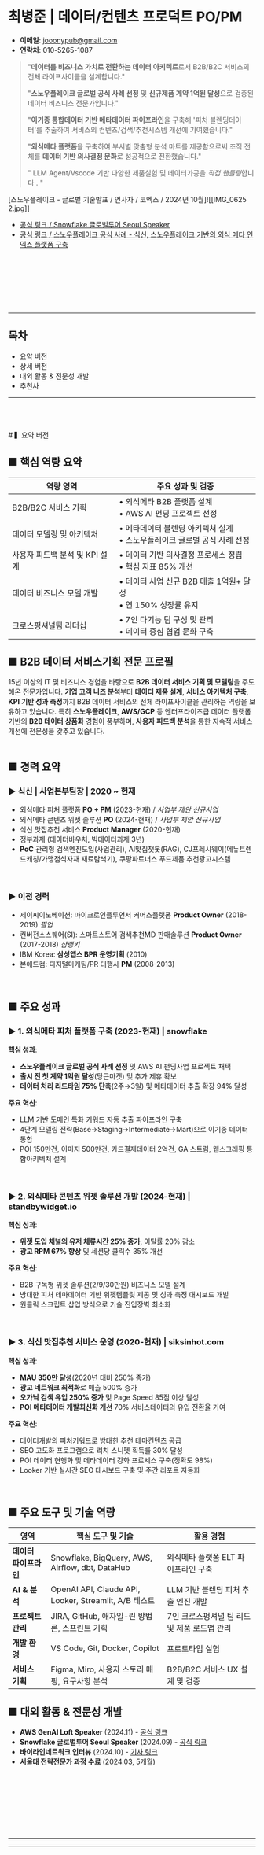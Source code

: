 # 최병준 | 데이터/컨텐츠 프로덕트 PO/PM  

* **이메일**: jooonypub@gmail.com
* **연락처**: 010-5265-1087

> "**데이터를 비즈니스 가치로 전환하는 데이터 아키텍트**로서 B2B/B2C 서비스의 전체 라이프사이클을 설계합니다."
> 
> "**스노우플레이크 글로벌 공식 사례 선정** 및 **신규제품 계약 1억원 달성**으로 검증된 데이터 비즈니스 전문가입니다."
> 
> "**이기종 통합데이터 기반 메타데이터 파이프라인**을 구축해 '피처 블렌딩데이터'를 추출하여 서비스의 컨텐츠/검색/추천시스템 개선에 기여했습니다."
> 
> "**외식메타 플랫폼**을 구축하여 부서별 맞춤형 분석 마트를 제공함으로써 조직 전체를 **데이터 기반 의사결정 문화**로 성공적으로 전환했습니다."
> 
> " LLM Agent/Vscode 기반 다양한 제품실험 및 데이터가공을 *직접 핸들링*합니다 . "


[스노우플레이크 - 글로벌 기술발표 / 연사자 / 코엑스 / 2024년 10월]![[IMG_0625 2.jpg]]

* [공식 링크 / Snowflake 글로벌투어 Seoul Speaker](https://www.snowflake.com/snowflake-world-tour-seoul-agenda/?lang=ko)
* [공식 링크 / 스노우플레이크 공식 사례 - 식신, 스노우플레이크 기반의 외식 메타 인덱스 플랫폼 구축](https://www.snowflake.com/ko/resources/ebook/establishment-of-food-service-meta-index-platform-based-on-sikshin-and-snowflake/)

<br>
<br>
<br>
<br>
<br>
<br>

---

## 목차

- 요약 버전
- 상세 버전
- 대외 활동 & 전문성 개발
- 추천사

---

<br>
<br>
<br>
# ▍요약 버전 

## ■ 핵심 역량 요약

| 역량 영역               | 주요 성과 및 검증                                    |
| ------------------- | --------------------------------------------- |
| B2B/B2C 서비스 기획      | • 외식메타 B2B 플랫폼 설계<br>• AWS AI 펀딩 프로젝트 선정      |
| 데이터 모델링 및 아키텍처      | • 메타데이터 블렌딩 아키텍처 설계<br>• 스노우플레이크 글로벌 공식 사례 선정 |
| 사용자 피드백 분석 및 KPI 설계 | • 데이터 기반 의사결정 프로세스 정립<br>• 핵심 지표 85% 개선       |
| 데이터 비즈니스 모델 개발      | • 데이터 사업 신규 B2B 매출 1억원+ 달성<br>• 연 150% 성장률 유지 |
| 크로스펑셔널팀 리더십         | • 7인 다기능 팀 구성 및 관리<br>• 데이터 중심 협업 문화 구축       |

## ■ B2B 데이터 서비스기획 전문 프로필

15년 이상의 IT 및 비즈니스 경험을 바탕으로 **B2B 데이터 서비스 기획 및 모델링**을 주도해온 전문가입니다. **기업 고객 니즈 분석**부터 **데이터 제품 설계**, **서비스 아키텍처 구축**, **KPI 기반 성과 측정**까지 B2B 데이터 서비스의 전체 라이프사이클을 관리하는 역량을 보유하고 있습니다. 특히 **스노우플레이크**, **AWS/GCP** 등 엔터프라이즈급 데이터 플랫폼 기반의 **B2B 데이터 상품화** 경험이 풍부하며, **사용자 피드백 분석**을 통한 지속적 서비스 개선에 전문성을 갖추고 있습니다.
<br> 
<br>
## ■ 경력 요약

### ► 식신 | 사업본부팀장 | 2020 ~ 현재

- 외식메타 피처 플랫폼 **PO + PM** (2023-현재) / *사업부 제안 신규사업*
- 외식메타 콘텐츠 위젯 솔루션 **PO** (2024-현재) / *사업부 제안 신규사업*
- 식신 맛집추천 서비스 **Product Manager** (2020-현재)
- 정부과제 (데이터바우처, 빅데이터과제 3년)
- **PoC** 관리형 검색엔진도입(사업관리), AI맛집챗봇(RAG), CJ프레시웨이(메뉴트렌드캐칭/가맹점식자재 재료탐색기), 쿠팡파트너스 푸드제품 추천광고시스템
<br>

### ► 이전 경력

- 제이씨이노베이션: 마이크로인플루언서 커머스플랫폼 **Product Owner** (2018-2019) *쩔업*
- 컨버전스스퀘어(SI): 스마트스토어 검색추천MD 판매솔루션 **Product Owner** (2017-2018) *샵랭키*
- IBM Korea: **삼성앱스 BPR 운영기획** (2010)
- 본애드컴: 디지털마케팅/PR 대행사 **PM** (2008-2013)
<br> 

## ■ 주요 성과

### ► 1. 외식메타 피처 플랫폼 구축 (2023-현재) | snowflake

**핵심 성과**:

- **스노우플레이크 글로벌 공식 사례 선정** 및 AWS AI 펀딩사업 프로젝트 채택
- **출시 전 첫 계약 1억원 달성**(당근마켓) 및 추가 제휴 확보
- **데이터 처리 리드타임 75% 단축**(2주→3일) 및 메타데이터 추출 확장 94% 달성

**주요 혁신**:

- LLM 기반 도메인 특화 키워드 자동 추출 파이프라인 구축
- 4단계 모델링 전략(Base→Staging→Intermediate→Mart)으로 이기종 데이터 통합
- POI 150만건, 이미지 500만건, 카드결제데이터 2억건, GA 스트림, 웹스크래핑  통합아키텍처 설계
<br> 

### ► 2. 외식메타 콘텐츠 위젯 솔루션 개발 (2024-현재) | standbywidget.io

**핵심 성과**:

- **위젯 도입 채널의 유저 체류시간 25% 증가**, 이탈률 20% 감소
- **광고 RPM 67% 향상** 및 세션당 클릭수 35% 개선

**주요 혁신**:

- B2B 구독형 위젯 솔루션(2/9/30만원) 비즈니스 모델 설계
- 방대한 피처 테마데이터 기반 위젯템플릿 제공 및 성과 측정 대시보드 개발
- 원클릭 스크립트 삽입 방식으로 기술 진입장벽 최소화
<br> 

### ► 3. 식신 맛집추천 서비스 운영 (2020-현재) | siksinhot.com

**핵심 성과**:

- **MAU 350만 달성**(2020년 대비 250% 증가)
- **광고 네트워크 최적화**로 매출 500% 증가
- **오가닉 검색 유입 250% 증가** 및 Page Speed 85점 이상 달성
- **POI 메타데이터 개발최신화 개선** 70% 서비스데이터의 유입 전환율 기여

**주요 혁신**:

- 데이터개발의 피처키워드로 방대한 추천 테마컨텐츠 공급
- SEO 고도화 프로그램으로 리치 스니펫 획득률 30% 달성
- POI 데이터 현행화 및 메타데이터 강화 프로세스 구축(정확도 98%)
- Looker 기반 실시간 SEO 대시보드 구축 및 주간 리포트 자동화
<br> 

## ■ 주요 도구 및 기술 역량

| 영역                        | 핵심 도구 및 기술                                     | 활용 경험                                    |
| --------------------------- | ----------------------------------------------------- | -------------------------------------------- |
| **데이터 파이프라인** | Snowflake, BigQuery, AWS, Airflow, dbt, DataHub       | 외식메타 플랫폼 ELT 파이프라인 구축          |
| **AI & 분석**         | OpenAI API, Claude API, Looker, Streamlit, A/B 테스트 | LLM 기반 블렌딩 피처 추출 엔진 개발          |
| **프로젝트 관리**     | JIRA, GitHub, 애자일-린 방법론, 스프린트 기획         | 7인 크로스펑셔널 팀 리드 및 제품 로드맵 관리 |
| **개발 환경**         | VS Code, Git, Docker, Copilot                         | 프로토타입 실험                              |
| **서비스 기획**       | Figma, Miro, 사용자 스토리 매핑, 요구사항 분석        | B2B/B2C 서비스 UX 설계 및 검증               |

## ■ 대외 활동 & 전문성 개발

- **AWS GenAI Loft Speaker** (2024.11) - [공식 링크](https://aws.amazon.com/startups/lp/aws-gen-ai-loft-seoul?lang=ko)
- **Snowflake 글로벌투어 Seoul Speaker** (2024.09) - [공식 링크](https://www.snowflake.com/snowflake-world-tour-seoul-agenda/?lang=ko)
- **바이라인네트워크 인터뷰** (2024.10) - [기사 링크](https://byline.network/2024/09/09-120/)
- **서울대 전략전문가 과정 수료** (2024.03, 5개월)

<br> 
<br> 
<br> 
<br>
<br>
<br>

<br>


---
---
<br> 
<br> 
<br>

<br>
<br>
<br>
<br>
<br>

<br>
<br>

# ▍상세 내용

## ■ 핵심 역량 및 성과

### ► 1. 메타데이터 파이프라인 모델링

#### 외식메타 피처 플랫폼 구축운영 (2023-현재)

**도전 과제**:

- 외식 산업의 분산된 이기종 데이터 소스를 통합하여 도메인 인사이트 도출
- 리소스 제약 환경에서 확장 가능한 데이터 플랫폼 구축 필요
- 도메인 특화 메타데이터를 추출하여 고객사별 맞춤형 인사이트 제공

**주도적 역할**:

- **프로젝트 리더십**: PO+PM으로서 아키텍처 설계부터 상용화까지 전체 프로젝트 주도
- **전략 수립**: Snowflake 도입 및 4단계 모델링 전략(B2B 고객 요구사항 분석 기반 개념적/논리적 모델링 포함) 설계로 개발 효율성 60% 향상
- **팀 리드**: 7명 규모의 크로스펑셔널 팀 구성 및 애자일 개발 프로세스 설계

**핵심 솔루션**:

- **META-Pipeline Solution 아키텍처 직접 설계**

  - **수집통합**: POI 150만건, IMG 500만건, 리뷰데이터, 서비스데이터, 외부제휴데이터
  - **처리**: ETL/ELT 파이프라인 최적화 - dbt 모델링, Airflow 워크플로우
  - **맥락적 분류/추출 엔진**: LLM 기반 도메인 특화 키워드 자동 식별
  - **이기종 블렌딩**: 이질적 데이터 소스의 통합으로 외식 인사이트 구현
- **기술적 도전과 혁신적 접근**:

  - **이기종 데이터 통합**: 4단계 모델링 전략으로 데이터 처리 리드타임 75% 단축
  - **리소스 제약 환경**: 린 방법론과 MVP 접근법으로 40% 적은 리소스로 목표 구현
  - **AI 모델 적용**: LLM 기반 프롬프트 엔지니어링으로 메타데이터 추출 정확도 94% 달성

**비즈니스 성과**:

- **산업 인정**: AWS AI 펀딩사업 프로젝트 선정 및 스노우플레이크 글로벌 공식 사례 선정
- **수익 창출**: 출시 전 첫 계약 1억원 달성(당근마켓) 및 추가 제휴 확보
- **조직 혁신**: 서비스사업부를 데이터 비즈니스 중심 조직으로 성공적 전환
<br> 

#### ► 데이터플랫폼(데이터클라우드) 아키텍처 플로우
![[스크린샷 2025-06-10 오후 4.49.34.png]]
*스노우플레이크 기반 엔터프라이즈 ELT 데이터 아키텍처 - 수집부터 분석까지 통합 데이터 플랫폼*
<br> 

### ► 2. 제품 기획

---

#### 외식메타 콘텐츠 위젯 솔루션 개발 (2024-현재) - [Standbywidget.io](https://www.standbywidget.io)

**도전 과제**:

- 외식메타 플랫폼의 피처기반 메타데이터를 수익모델로 전환 필요
- 고객사의 사용자 인게이지먼트와 체류시간 개선을 위한 솔루션 요구
- 구독 모델 기반의 안정적 수익원 구축 필요

**주도적 역할**:

- **제품 기획 리더십**: PO로서 B2B 콘텐츠 위젯 솔루션 모델링 및 **클라우드 기반 SaaS 제품 기획** 주도
- **비즈니스 모델링**: 구독형 서비스(2/9/30만원) 및 Add-on API 구독 모델 설계

**핵심 솔루션**:

- **맞춤형 위젯 솔루션 설계** (**확장 가능한 B2B 클라우드 서비스 모델**):
  - 위젯 템플릿 유형: 랭킹형, 트렌드형, 지도형 등 다양한 템플릿 제공
  - 설치 프로세스 최적화: 원클릭 스크립트 삽입으로 기술장벽 최소화
  - 관리자 인터페이스: 디자인/컬러/콘텐츠 커스터마이징 기능
  
- **성과 측정 체계**:
  - 실시간 성과 대시보드: 전환율, 체류시간, 클릭률 분석
  - A/B 테스트 프레임워크: 콘텐츠 최적화를 위한 실험 환경
  - ROI 자동 계산 모델: 위젯 적용 매출 기여도 측정

**비즈니스 성과**:
- **시장 검증**: MAU 300만 규모 플랫폼에서 프로토타입 테스트로 효과 입증
- **사용자 인게이지먼트**: 체류시간 25% 증가, 이탈률 20% 감소
- **콘텐츠 효율성**: 광고 RPM 67% 향상, 세션당 클릭수 35% 개선
<br> 

### ■ 최종사용자 위젯 인식 및 탐색 여정

![[스크린샷 2025-06-10 오후 4.48.38.png]]
<br> 

### ■ 고객사 사용 흐름도

```mermaid
graph TD
    %% 고객사 사용자 경험 흐름
    subgraph 고객사경험["👨‍💼 고객사 사용 흐름"]
        C1["1️⃣ 위젯 회원가입<br>(Standbywidget.io)"]
        C2["2️⃣ 구독 플랜 선택<br>(Basic/Pro/Enterprise)"]
        C3["3️⃣ 위젯 유형 선택<br>(랭킹/트렌드/지도)"]
        C4["4️⃣ 위젯 맞춤 설정<br>(디자인/컬러/콘텐츠)"]
        C5["5️⃣ 위젯 코드 생성"]
        C6["6️⃣ 자사 웹사이트에<br>스크립트 삽입"]
        C7["7️⃣ 성과 대시보드 확인<br>및 A/B 테스트"]
      
        C1 --> C2 --> C3 --> C4 --> C5 --> C6 --> C7
        C7 -.피드백 루프.-> C4
    end
  
    %% 인터페이스 요소
    UI1["위젯 관리자<br>대시보드"]
    UI2["위젯 설정<br>인터페이스"]
    UI3["고객사 웹사이트<br>적용 예시"]
  
    C4 -.-> UI2
    C7 -.-> UI1
    C6 -.-> UI3
  
    %% 스타일 정의
    classDef client fill:#e8eaf6,stroke:#3949ab,stroke-width:2px,color:#3949ab,font-weight:bold
    classDef ui fill:#fff8e1,stroke:#ff6f00,stroke-width:2px,color:#ff6f00,font-weight:bold,stroke-dasharray: 5 5
  
    %% 스타일 적용
    class 고객사경험,C1,C2,C3,C4,C5,C6,C7 client
    class UI1,UI2,UI3 ui
```




*외식메타 프레임워크 기반 스탠바이위젯 솔루션*

![[스크린샷 2025-06-10 오후 4.44.57.png]]
![[스크린샷 2025-06-10 오후 4.43.27.png]]<br> 
<br>

#### 외식 트렌드 캐칭서비스 (2021, CJ프레시웨이 / POC)

**문제 상황**: 
- 식자재 공급기업인 CJ프레시웨이가 급변하는 외식 트렌드에 대응한 제품 개발 전략 수립 어려움
- 기존 POS 데이터는 시장의 30%만 커버하여 포괄적 인사이트 획득 제한적

**혁신 솔루션**:
- **외식 트렌드 데이터통합 구축**:
  - 다중 데이터 소스 통합: 식신 서비스, 네이버 플레이스/검색, 와이파이,인스타그램 데이터 크롤링
  - 구글 빅쿼리 기반 데이터 웨어하우스 및 데이터스튜디오 시각화 파이프라인 구축
  
- **외식 인덱스 개발**:
  - 상점, 메뉴, 상권 데이터 지수화로 인기도 정량적 측정 
  - 온라인 외식데이터의 '주문결제' 데이터 대체 가능한 지표 설계 실험
  - 시장의 80~90% 커버리지 확보로 경쟁사(POS 기반 30% 커버) 대비 우위 확보

**성과**:
- CJ프레시웨이 신제품 개발 의사결정 시간 **단축 기여**
- PoC 성공으로 장기 협업 관계 구축
- 이 솔루션이 외식메타 피처 플랫폼의 핵심 컴포넌트로 발전

![구글 Looker 기반 대시보드 구현](Pasted%20image%2020250330172835.png)

![[Pasted image 20250330175053.png]]

![[Pasted image 20250330175138.png]]
<br> 

---
<br> 

#### 식신 맛집추천 서비스 운영 (2020-현재)

**도전 과제**:

- 경쟁 심화된 맛집 서비스 시장에서 유기적 트래픽 확보 및 사용자 유지
- 수익 모델 다변화를 통한 비즈니스 지속가능성 확보
- 서비스 데이터의 현행화 및 정확도 향상 필요

**주도적 역할**:

- **서비스 성장 전략**: SEO 중심의 트래픽 확장 전략 수립 및 실행
- **컨텐츠 품질 관리**: POI 데이터 현행화 및 메타데이터 강화 프로세스 구축
- **수익 모델 개발**: 광고 네트워크 최적화 및 B2B 제휴 모델 개발

**핵심 전략 및 실행**:

- **SEO 고도화**: 기술적 SEO, 콘텐츠 SEO, 인덱싱 전략 최적화
- **콘텐츠 품질 개선**: 데이터 정확도 향상 및 테마 콘텐츠 생산 체계
- **사용자 경험 최적화**: 여정 매핑 및 A/B 테스트 시스템 구축
- **데이터 현행화**: 자동 업데이트 파이프라인 및 검증 체계 구축

**비즈니스 성과**:

- **트래픽 성장**: MAU 350만 달성 (2020년 대비 250% 증가)
- **수익 개선**: 광고 네트워크 최적화로 매출 500% 증가
- **데이터 자산화**: 150만개 POI 데이터를 외식메타 플랫폼의 핵심 자산으로 전환

![[Pasted image 20250330230124.png]]
<br> 

<br> 

#### 쩔업 :: 마이크로인플루언서 커머스플랫폼 (2018-2019)

**문제 상황**: 인플루언서와 브랜드 간 비효율적 연결 및 성과 측정 어려움

**혁신 솔루션**:

- 데이터 기반 인플루언서-브랜드 매칭 알고리즘 설계
- 인플루언서 브랜드 제품의 커머스연동 판매체계
- 실시간 캠페인 성과 분석 및 ROI 측정 시스템 개발
- 소셜 인사이트 자동화 대시보드 구축

**성과**:

- 플랫폼 매칭 효율성 63% 향상
- 파트너 브랜드의 마케팅 ROI 평균 38% 개선
- 신규 시장 진출로 회사 가치 상승에 기여

  ![[스크린샷 2025-06-10 오후 4.42.31.png]]![[스크린샷 2025-06-10 오후 4.41.33.png]]
<br> 
<br> 

#### 샵랭키 :: 스마트스토어 검색추천MD 판매솔루션 (2017)

**문제 상황**: 스마트스토어 판매자의 상품노출 최적화 어려움

**혁신 솔루션**:

- 수동키워드 분석: 등록한 상품키워드 기반 쇼핑검색결과 아이템 수집하여 분석
- 자동키워드 분석: 판매자가 등록하 상품에서 키워드를 추출하여, 추출 기반 쇼핑검색결과 아이템 수집분석

**성과**: (스마트스토어 시범운영)

- 의류상품 최상위 검색노출 달성으로 단품 월 3,000만원 판매
- 최적화 검색키워드 유형 : 니트원피스, 플라워원피스, 플리츠스커트, 레이스블라우스 etc
  ![[스크린샷 2025-06-10 오후 4.40.40.png]]

<br> 
<br>

--- 
<br> 
<br>

### ► 3. 비즈니스 개발 및 전략

#### B2B 데이터 사업 확장 및 성장 (2022-현재)

**도전 과제**: B2C 맛집 서비스에서 B2B 데이터 비즈니스 모델로의 확장

**핵심 접근법**:

1. **데이터 상품화 프레임워크 구축**
   - 외식 도메인 데이터 자산의 가치평가 및 상품화 체계 정립
   - 금융/부동산/유통 등 산업별 맞춤형 메타데이터 패키징 설계

2. **전략적 파트너십 구축**
   - 핵심 산업군 타겟팅 및 맞춤형 솔루션 제안
   - 고객사 의사결정 프로세스 분석 기반 영업 전략 수립
<br> 

#### 제품 개발 방법론 운영 (2020-현재)

**도전 과제**: 다양한 제품 유형에 적합한 개발 프로세스 정립 필요

**애자일 접근법**:

1. **애자일-린 하이브리드 모델 도입**
   - B2C 서비스: 스크럼 기반 2주 스프린트 사이클 운영
   - B2B 데이터 제품: 린 캔버스와 MVP 중심의 가설 검증 프레임워크 적용

2. **맞춤형 개발 방법론 설계**
   - 서비스 기획: 애자일 방식의 반복적 기능 개선 및 A/B 테스트
   - 데이터 플랫폼: 린 사고방식 기반의 효율적 리소스 활용

3. **프로세스 최적화 및 협업 체계 구축**
   - 칸반 시스템 도입으로 개발 병목 현상 해소
   - Jira 기반 표준화된 백로그 관리 및 문서화 템플릿 개발

**성과**:
- 제품 출시 주기 **대폭 단축** (6개월 → 2개월)
- 첫 B2B 데이터 제품의 출시 전 계약 체결 달성
<br> 

### ► 4. 데이터 중심 리더십 및 조직 혁신

**리더십 역할**:
- **서비스사업본부장**: 7인 크로스펑셔널 팀 리딩 
  (데이터 엔지니어 2명, 마케터 2명, 컨텐츠 3명)
- **조직 확장**: AI데이터팀 신설 주도 및 핵심 인재 영입

**조직 혁신 전략**:

1. **B2B 데이터 협업 체계 구축**
   - 기업 고객 요구사항 우선순위화 프레임워크 개발
   - 주간 고객사 피드백 수집 및 제품 반영 체계 운영

2. **데이터 기반 의사결정 문화 정착**
   - 핵심 성과 지표(KPI) 체계 설계 및 실시간 대시보드 운영
   - 전사 주요 의사결정의 대다수를 데이터 분석 기반으로 전환

3. **애자일-린 하이브리드 방법론 도입**
   - 서비스 유형별 최적화된 개발 방법론 적용
   - 2주 스프린트 사이클로 피드백 주기 단축

**측정 가능한 성과**:
- 제품 출시 사이클 **대폭 개선**
- 사내 데이터 활용 프로젝트 **크게 증가**
- 직원 만족도 및 역량 점수 **현저히 향상**
- 데이터엔지니어팀 신설 **2명 신규채용** 
<br> 

---
<br> 

## ■ 대외 활동 & 전문성 개발

- **Snowflake 글로벌투어 Seoul Speaker** (2024.09)
  - 주제: "외식 메타데이터 플랫폼을 통한 데이터 혁신 사례"
  - 7개국 400여명 데이터 전문가 대상 한국 푸드테크 혁신 사례 발표
  - 이기종 데이터 통합 아키텍처 및 실시간 파이프라인 구축 방법론 공유
  - 발표 후속 성과: 2개 기업과 계약 체결
  - [공식 발표자 페이지](https://www.snowflake.com/snowflake-world-tour-seoul-agenda/?lang=ko) | [스노우플레이크 공식 사례집](https://www.snowflake.com/ko/resources/ebook/establishment-of-food-service-meta-index-platform-based-on-sikshin-and-snowflake/)

- **AWS GenAI Loft Speaker** (2024.11)
  - 주제: "LLM 기반 외식메타 플랫폼 구축 및 비즈니스 가치 창출"
  - META-Pipeline Solution 아키텍처 및 3단계 데이터 모델링 방법론 공유
  - [AWS GenAI Loft Seoul 공식 페이지](https://aws.amazon.com/startups/lp/aws-gen-ai-loft-seoul?lang=ko)

- **바이라인네트워크 미디어 인터뷰** (2024.10)
  - 주제: "데이터 기반 외식 비즈니스 성장 전략"
  - [인터뷰 기사: "식권으로 큰 식신 '시즌2는 데이터로 돈 벌겠다'"](https://byline.network/2024/09/09-120/)
<br> 

### 교육 및 자격

- **서울대 전략전문가 과정 수료** (2024, 식신 지원)

    ![[스크린샷 2025-06-10 오후 4.39.48.png]]
    
    ***Snowflake 글로벌투어 Seoul 발표자료

<br> 

---
<br> 

# ▍추천사

> "최병준님은 기술적 전문성과 비즈니스 통찰력을 겸비한 드문 인재입니다. 데이터를 단순한 정보가 아닌 비즈니스 가치로 변환하는 능력이 탁월합니다."
>
> - 김진혁, 스노우플레이크 컨설팅 이사

> "외식메타 플랫폼은 우리 금융사의 데이터컨텐츠 분석 역량을 한 단계 높여주었습니다. 최병준님의 도메인 이해도와 기술적 구현 능력이 만들어낸 결과물입니다."
>
> - 윤영운, 하나금융사 데이터센터팀 수석


